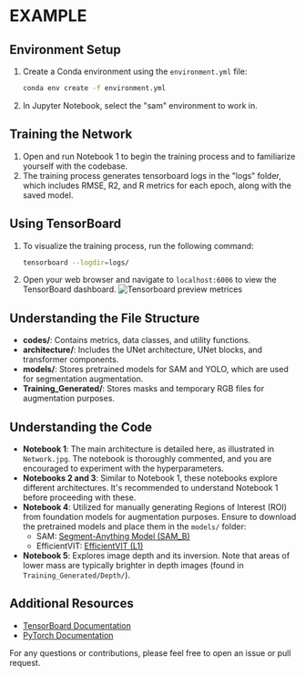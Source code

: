 # EXAMPLE

## Environment Setup

1. Create a Conda environment using the `environment.yml` file:
    ```bash
    conda env create -f environment.yml
    ```
2. In Jupyter Notebook, select the "sam" environment to work in.

## Training the Network

1. Open and run Notebook 1 to begin the training process and to familiarize yourself with the codebase.
2. The training process generates tensorboard logs in the "logs" folder, which includes RMSE, R2, and R metrics for each epoch, along with the saved model.

## Using TensorBoard

1. To visualize the training process, run the following command:
    ```bash
    tensorboard --logdir=logs/
    ```
2. Open your web browser and navigate to `localhost:6006` to view the TensorBoard dashboard.
![Tensorboard preview metrices](logs/image.png)

## Understanding the File Structure

- **codes/**: Contains metrics, data classes, and utility functions.
- **architecture/**: Includes the UNet architecture, UNet blocks, and transformer components.
- **models/**: Stores pretrained models for SAM and YOLO, which are used for segmentation augmentation.
- **Training_Generated/**: Stores masks and temporary RGB files for augmentation purposes.

## Understanding the Code

- **Notebook 1**: The main architecture is detailed here, as illustrated in `Network.jpg`. The notebook is thoroughly commented, and you are encouraged to experiment with the hyperparameters.
- **Notebooks 2 and 3**: Similar to Notebook 1, these notebooks explore different architectures. It's recommended to understand Notebook 1 before proceeding with these.
- **Notebook 4**: Utilized for manually generating Regions of Interest (ROI) from foundation models for augmentation purposes. Ensure to download the pretrained models and place them in the `models/` folder:
    - SAM: [Segment-Anything Model (SAM_B)](https://github.com/facebookresearch/segment-anything)
    - EfficientVIT: [EfficientVIT (L1)](https://github.com/mit-han-lab/efficientvit)
- **Notebook 5**: Explores image depth and its inversion. Note that areas of lower mass are typically brighter in depth images (found in `Training_Generated/Depth/`).

## Additional Resources

- [TensorBoard Documentation](https://www.tensorflow.org/tensorboard)
- [PyTorch Documentation](https://pytorch.org/docs/)

For any questions or contributions, please feel free to open an issue or pull request.
